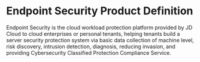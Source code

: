 # Endpoint Security Product Definition 

Endpoint Security is the cloud workload protection platform provided by JD Cloud to cloud enterprises or personal tenants, helping tenants build a server security protection system via basic data collection of machine level, risk discovery, intrusion detection, diagnosis, reducing invasion, and providing Cybersecurity Classified Protection Compliance Service.


